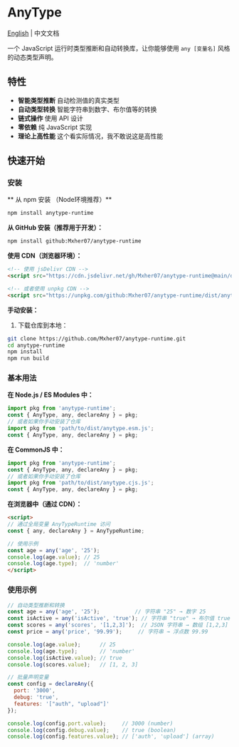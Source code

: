 # AnyType

[English](./README_EN.md) | 中文文档

一个 JavaScript 运行时类型推断和自动转换库，让你能够使用 `any [变量名]` 风格的动态类型声明。

## 特性

- **智能类型推断** 
自动检测值的真实类型
- **自动类型转换** 
智能字符串到数字、布尔值等的转换
- **链式操作** 
使用 API 设计
- **零依赖** 
纯 JavaScript 实现
- **理论上高性能**
这个看实际情况，我不敢说这是高性能

## 快速开始

### 安装

** 从 npm 安装 （Node环境推荐）**
```bash
npm install anytype-runtime
```
**从 GitHub 安装（推荐用于开发）：**
```bash
npm install github:Mxher07/anytype-runtime
```

**使用 CDN（浏览器环境）：**
```html
<!-- 使用 jsDelivr CDN -->
<script src="https://cdn.jsdelivr.net/gh/Mxher07/anytype-runtime@main/dist/anytype.umd.js"></script>

<!-- 或者使用 unpkg CDN -->
<script src="https://unpkg.com/github:Mxher07/anytype-runtime/dist/anytype.umd.js"></script>
```

**手动安装：**
1. 下载仓库到本地：
```bash
git clone https://github.com/Mxher07/anytype-runtime.git
cd anytype-runtime
npm install
npm run build
```

### 基本用法

**在 Node.js / ES Modules 中：**
```javascript
import pkg from 'anytype-runtime';
const { AnyType, any, declareAny } = pkg;
// 或者如果你手动安装了仓库
import pkg from 'path/to/dist/anytype.esm.js';
const { AnyType, any, declareAny } = pkg;
```

**在 CommonJS 中：**
```javascript
import pkg from 'anytype-runtime';
const { AnyType, any, declareAny } = pkg;
// 或者如果你手动安装了仓库
import pkg from 'path/to/dist/anytype.cjs.js';
const { AnyType, any, declareAny } = pkg;
```

**在浏览器中（通过 CDN）：**
```html
<script>
// 通过全局变量 AnyTypeRuntime 访问
const { any, declareAny } = AnyTypeRuntime;

// 使用示例
const age = any('age', '25');
console.log(age.value); // 25
console.log(age.type);  // 'number'
</script>
```

### 使用示例

```javascript
// 自动类型推断和转换
const age = any('age', '25');           // 字符串 "25" → 数字 25
const isActive = any('isActive', 'true'); // 字符串 "true" → 布尔值 true
const scores = any('scores', '[1,2,3]');  // JSON 字符串 → 数组 [1,2,3]
const price = any('price', '99.99');     // 字符串 → 浮点数 99.99

console.log(age.value);      // 25
console.log(age.type);       // 'number'
console.log(isActive.value); // true
console.log(scores.value);   // [1, 2, 3]

// 批量声明变量
const config = declareAny({
  port: '3000',
  debug: 'true',
  features: '["auth", "upload"]'
});

console.log(config.port.value);     // 3000 (number)
console.log(config.debug.value);    // true (boolean)
console.log(config.features.value); // ['auth', 'upload'] (array)
```